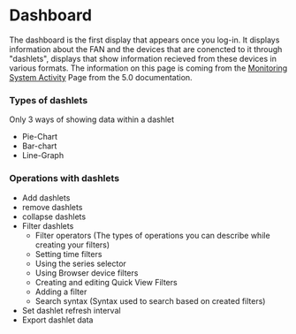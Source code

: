 # Dashboard

The dashboard is the first display that appears once you log-in. It displays information about the FAN and the devices that are conencted to it through "dashlets", displays that show information recieved from these devices in various formats. The information on this page is coming from the [Monitoring System Activity]([https://www.cisco.com/c/en/us/td/docs/routers/connectedgrid/iot_fnd/guide/5_0/b-iot-fnd-user-guide-50/m-device-management-sample.html](https://www.cisco.com/c/en/us/td/docs/routers/connectedgrid/iot_fnd/guide/5_0/b-iot-fnd-user-guide-50/m-monitoring-system-activity-new.html)) Page from the 5.0 documentation.

### Types of dashlets
Only 3 ways of showing data within a dashlet
- Pie-Chart
- Bar-chart
- Line-Graph

### Operations with dashlets
- Add dashlets
- remove dashlets
- collapse dashlets
- Filter dashlets
  - Filter operators (The types of operations you can describe while creating your filters)
  - Setting time filters
  - Using the series selector
  - Using Browser device filters
  - Creating and editing Quick View Filters
  - Adding a filter
  - Search syntax (Syntax used to search based on created filters)
-  Set dashlet refresh interval
-  Export dashlet data
